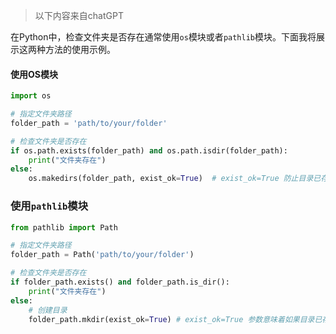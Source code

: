 > 以下内容来自chatGPT

在Python中，检查文件夹是否存在通常使用`os`模块或者`pathlib`模块。下面我将展示这两种方法的使用示例。

#### 使用OS模块
```python
import os

# 指定文件夹路径
folder_path = 'path/to/your/folder'

# 检查文件夹是否存在
if os.path.exists(folder_path) and os.path.isdir(folder_path):
    print("文件夹存在")
else:
    os.makedirs(folder_path, exist_ok=True)  # exist_ok=True 防止目录已存在时报错

```

### 使用`pathlib`模块
```python
from pathlib import Path

# 指定文件夹路径
folder_path = Path('path/to/your/folder')

# 检查文件夹是否存在
if folder_path.exists() and folder_path.is_dir():
    print("文件夹存在")
else:
    # 创建目录 
    folder_path.mkdir(exist_ok=True) # exist_ok=True 参数意味着如果目录已存在，则不会引发错误
```